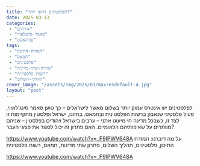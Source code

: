 ```yaml
---
title: "לפלסטינים דחוף יותר?"
date: 2025-03-13
categories: 
 - "אורחים"
 - "סאמר-סינגלאווי"
 - "פודקאסט"
tags: 
 - "המזרח-התיכון"
 - "חמאס"
 - "פלסטינים"
 - "פתרון-שתי-מדינות"
 - "רשות-פלסטינית"
 - "תהליך-השלום"
cover_image: "/assets/img/2025/03/maxresdefault-4.jpg"
layout: "post"
---
```


לפלסטינים יש אינטרס עמוק יותר בשלום מאשר לישראלים – כך טוען סאמר סינג’לאווי, פעיל פלסטיני שנאבק ברשות הפלסטינית ובחמאס. בחזונו, ישראל ופלסטין מתקיימות זו לצד זו, כשבכל מדינה חי מיעוט אתני – ערבים בישראל ויהודים בפלסטין – שניהם מוותרים על שאיפותיהם הלאומיים. האם פתרון זה יכול לסגור את פצעי העבר?

<https://www.youtube.com/watch?v=_F9IPWV648A>
על מה דיברנו: המזרח התיכון, פלסטינים, תהליך השלום, פתרון שתי מדינות, חמאס, רשות פלסטינית

<https://www.youtube.com/watch?v=_F9IPWV648A>
